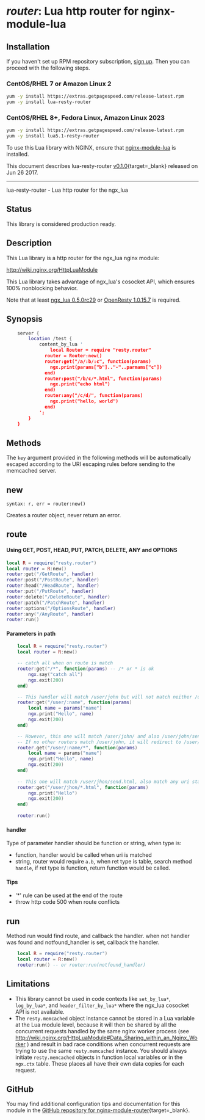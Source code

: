 # *router*: Lua http router for nginx-module-lua


## Installation

If you haven't set up RPM repository subscription, [sign up](https://www.getpagespeed.com/repo-subscribe). Then you can proceed with the following steps.

### CentOS/RHEL 7 or Amazon Linux 2

```bash
yum -y install https://extras.getpagespeed.com/release-latest.rpm
yum -y install lua-resty-router
```

### CentOS/RHEL 8+, Fedora Linux, Amazon Linux 2023

```bash
yum -y install https://extras.getpagespeed.com/release-latest.rpm
yum -y install lua5.1-resty-router
```


To use this Lua library with NGINX, ensure that [nginx-module-lua](../modules/lua.md) is installed.

This document describes lua-resty-router [v0.1.0](https://github.com/git-hulk/lua-resty-router/releases/tag/v0.1.0){target=_blank} 
released on Jun 26 2017.
    
<hr />

lua-resty-router - Lua http router for the ngx_lua

## Status

This library is considered production ready.

## Description

This Lua library is a http router for the ngx_lua nginx module:

http://wiki.nginx.org/HttpLuaModule

This Lua library takes advantage of ngx_lua's cosocket API, which ensures
100% nonblocking behavior.

Note that at least [ngx_lua 0.5.0rc29](https://github.com/chaoslawful/lua-nginx-module/tags) or [OpenResty 1.0.15.7](http://openresty.org/#Download) is required.

## Synopsis

```lua
    server {
        location /test {
            content_by_lua '
                local Router = require "resty.router"
              router = Router:new()
              router:get("/a/:b/:c", function(params)
                ngx.print(params["b"].."-"..parmams["c"])
              end)
              router:post("/b/c/*.html", function(params)
                ngx.print("echo html")
              end)
              router:any("/c/d/", function(params)
                ngx.print("hello, world")
              end)
            ';
        }
    }
```

## Methods

The `key` argument provided in the following methods will be automatically escaped according to the URI escaping rules before sending to the memcached server.

## new
`syntax: r, err = router:new()`

Creates a router object, never return an error.

## route
#### Using GET, POST, HEAD, PUT, PATCH, DELETE, ANY and OPTIONS

```lua
local R = require("resty.router")
local router = R:new()
router:get("/GetRoute", handler)
router:post("/PostRoute", handler)
router:head("/HeadRoute", handler)
router:put("/PutRoute", handler)
router:delete("/DeleteRoute", handler)
router:patch("/PatchRoute", handler)
router:options("/OptionsRoute", handler)
router:any("/AnyRoute", handler)
router:run()
```

#### Parameters in path

```lua
    local R = require("resty.router")
    local router = R:new()

    -- catch all when on route is match
    router:get("/*", function(params) -- /* or * is ok
        ngx.say("catch all") 
        ngx.exit(200)
    end)

    -- This handler will match /user/john but will not match neither /user/ or /user
    router:get("/user/:name", function(params)
        local name = params["name"]
        ngx.print("Hello", name)
        ngx.exit(200)
    end)

    -- However, this one will match /user/john/ and also /user/john/send
    -- If no other routers match /user/john, it will redirect to /user/john/
    router.get("/user/:name/*", function(params)
        local name = params("name")
        ngx.print("Hello", name)
        ngx.exit(200)
    end)
    
    -- This one will match /user/jhon/send.html, also match any uri start with /user/jhon/ and end with .html
    router:get("/user/jhon/*.html", function(params)
        ngx.print("Hello")
        ngx.exit(200)
    end)
    
    router:run()
```

#### handler

Type of parameter handler should be function or string, when type is:

* function, handler would be called when uri is matched
* string, router would require `a.b`, when ret type is table, search method `handle`, if ret type is function, return function would be called.

#### Tips

* '*' rule can be used at the end of the route
* throw http code 500 when route conflicts

## run

Method run would find route, and callback the handler. when not handler was found and notfound_handler is set, callback the handler.


```lua
    local R = require("resty.router")
    local router = R:new()
    router:run() -- or router:run(notfound_handler)
``` 


## Limitations

* This library cannot be used in code contexts like `set_by_lua*`, `log_by_lua*`, and
`header_filter_by_lua*` where the ngx\_lua cosocket API is not available.
* The `resty.memcached` object instance cannot be stored in a Lua variable at the Lua module level,
because it will then be shared by all the concurrent requests handled by the same nginx
 worker process (see
http://wiki.nginx.org/HttpLuaModule#Data_Sharing_within_an_Nginx_Worker ) and
result in bad race conditions when concurrent requests are trying to use the same `resty.memcached` instance.
You should always initiate `resty.memcached` objects in function local
variables or in the `ngx.ctx` table. These places all have their own data copies for
each request.


## GitHub

You may find additional configuration tips and documentation for this module in the [GitHub repository for 
nginx-module-router](https://github.com/git-hulk/lua-resty-router){target=_blank}.